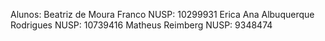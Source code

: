 Alunos: 
Beatriz de Moura Franco 				    NUSP: 10299931 
Erica Ana Albuquerque Rodrigues  		NUSP: 10739416 
Matheus Reimberg 					          NUSP: 9348474
